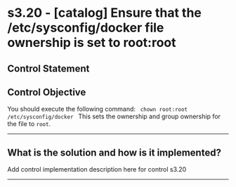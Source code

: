 # s3.20 - \[catalog\] Ensure that the /etc/sysconfig/docker file ownership is set to root:root

## Control Statement

## Control Objective

You should execute the following command:  ```  chown root:root /etc/sysconfig/docker  ```  This sets the ownership and group ownership for the file to `root`.

______________________________________________________________________

## What is the solution and how is it implemented?

Add control implementation description here for control s3.20

______________________________________________________________________
